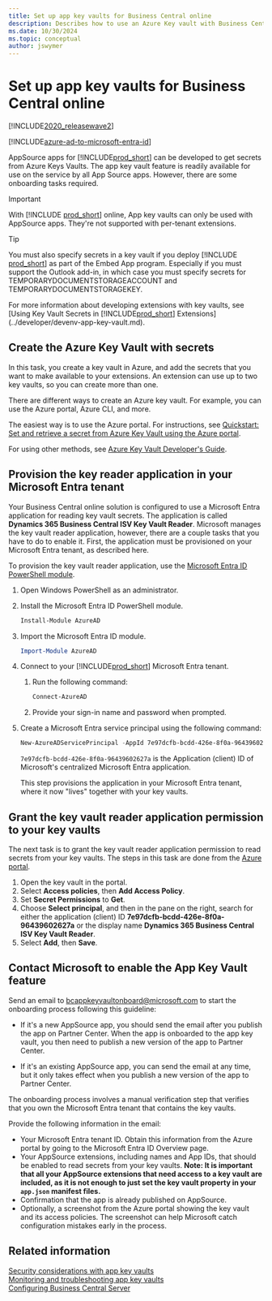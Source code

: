 ```yaml
---
title: Set up app key vaults for Business Central online
description: Describes how to use an Azure Key vault with Business Central extensions for online.
ms.date: 10/30/2024
ms.topic: conceptual
author: jswymer
---
```

# Set up app key vaults for Business Central online

[!INCLUDE[2020_releasewave2](../includes/2020_releasewave2.md)]

[!INCLUDE[azure-ad-to-microsoft-entra-id](~/../shared-content/shared/azure-ad-to-microsoft-entra-id.md)]

AppSource apps for [!INCLUDE[prod_short](../developer/includes/prod_short.md)] can be developed to get secrets from Azure Keys Vaults. The app key vault feature is readily available for use on the service by all App Source apps. However, there are some onboarding tasks required.

> [!IMPORTANT]
> With [!INCLUDE [prod_short](../developer/includes/prod_short.md)] online, App key vaults can only be used with AppSource apps. They're not supported with per-tenant extensions.

> [!TIP]
> You must also specify secrets in a key vault if you deploy [!INCLUDE [prod_short](../developer/includes/prod_short.md)] as part of the Embed App program. Especially if you must support the Outlook add-in, in which case you must specify secrets for TEMPORARYDOCUMENTSTORAGEACCOUNT and TEMPORARYDOCUMENTSTORAGEKEY. <!--For more information, see [Setting Up the Office Add-Ins for Outlook Integration with [!INCLUDE[prod_short](../developer/includes/prod_short.md)]](Setting-up-Office-Add-Ins-Outlook-Inbox.md).-->

For more information about developing extensions with key vaults, see [Using Key Vault Secrets in [!INCLUDE[prod_short](../developer/includes/prod_short.md)] Extensions](../developer/devenv-app-key-vault.md).

## Create the Azure Key Vault with secrets

In this task, you create a key vault in Azure, and add the secrets that you want to make available to your extensions. An extension can use up to two key vaults, so you can create more than one.

There are different ways to create an Azure key vault. For example, you can use the Azure portal, Azure CLI, and more.

The easiest way is to use the Azure portal. For instructions, see [Quickstart: Set and retrieve a secret from Azure Key Vault using the Azure portal](/azure/key-vault/secrets/quick-create-portal). 

For using other methods, see [Azure Key Vault Developer's Guide](/azure/key-vault/general/developers-guide#creating-and-managing-key-vaults).

## Provision the key reader application in your Microsoft Entra tenant

Your Business Central online solution is configured to use a Microsoft Entra application for reading key vault secrets. The application is called **Dynamics 365 Business Central ISV Key Vault Reader**. Microsoft manages the key vault reader application, however, there are a couple tasks that you have to do to enable it. First, the application must be provisioned on your Microsoft Entra tenant, as described here.

To provision the key vault reader application, use the [Microsoft Entra ID PowerShell module](/powershell/module/azuread).

1. Open Windows PowerShell as an administrator.
1. Install the Microsoft Entra ID PowerShell module.

    ```powershell
    Install-Module AzureAD 
    ```

1. Import the Microsoft Entra ID module.

    ```powershell
    Import-Module AzureAD 
    ```

1. Connect to your [!INCLUDE[prod_short](../developer/includes/prod_short.md)] Microsoft Entra tenant.

    1. Run the following command:

       ```powershell
       Connect-AzureAD 
       ```

    1. Provide your sign-in name and password when prompted.

1. Create a Microsoft Entra service principal using the following command:

    ```powershell
    New-AzureADServicePrincipal -AppId 7e97dcfb-bcdd-426e-8f0a-96439602627a
    ```

    `7e97dcfb-bcdd-426e-8f0a-96439602627a` is the Application (client) ID of Microsoft's centralized Microsoft Entra application.

    This step provisions the application in your Microsoft Entra tenant, where it now "lives" together with your key vaults.

## Grant the key vault reader application permission to your key vaults

The next task is to grant the key vault reader application permission to read secrets from your key vaults. The steps in this task are done from the [Azure portal](https://portal.azure.com).

1. Open the key vault in the portal.
2. Select **Access policies**, then **Add Access Policy**.
3. Set **Secret Permissions** to **Get**.
4. Choose **Select principal**, and then in the pane on the right, search for either the application (client) ID **7e97dcfb-bcdd-426e-8f0a-96439602627a** or the display name **Dynamics 365 Business Central ISV Key Vault Reader**. 
5. Select **Add**, then **Save**.

## Contact Microsoft to enable the App Key Vault feature

Send an email to [bcappkeyvaultonboard@microsoft.com](mailto:bcappkeyvaultonboard@microsoft.com) to start the onboarding process following this guideline:

- If it's a new AppSource app, you should send the email after you publish the app on Partner Center. When the app is onboarded to the app key vault, you then need to publish a new version of the app to Partner Center.

- If it's an existing AppSource app, you can send the email at any time, but it only takes effect when you publish a new version of the app to Partner Center.

<!-- Do this step before you publish your updated extension to Partner Center.-->

The onboarding process involves a manual verification step that verifies that you own the Microsoft Entra tenant that contains the key vaults.

Provide the following information in the email:

- Your Microsoft Entra tenant ID. Obtain this information from the Azure portal by going to the Microsoft Entra ID Overview page.
- Your AppSource extensions, including names and App IDs, that should be enabled to read secrets from your key vaults. **Note: It is important that all your AppSource extensions that need access to a key vault are included, as it is not enough to just set the key vault property in your `app.json` manifest files.**
- Confirmation that the app is already published on AppSource.
- Optionally, a screenshot from the Azure portal showing the key vault and its access policies. The screenshot can help Microsoft catch configuration mistakes early in the process.


## Related information  

[Security considerations with app key vaults](../developer/devenv-app-key-vault.md#security)  
[Monitoring and troubleshooting app key vaults](../developer/devenv-app-key-vault.md#troubleshooting)  
[Configuring Business Central Server](configure-server-instance.md)  
